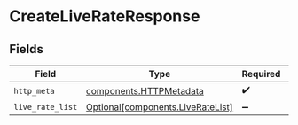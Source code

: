 # CreateLiveRateResponse


## Fields

| Field                                                                        | Type                                                                         | Required                                                                     | Description                                                                  |
| ---------------------------------------------------------------------------- | ---------------------------------------------------------------------------- | ---------------------------------------------------------------------------- | ---------------------------------------------------------------------------- |
| `http_meta`                                                                  | [components.HTTPMetadata](../../models/components/httpmetadata.md)           | :heavy_check_mark:                                                           | N/A                                                                          |
| `live_rate_list`                                                             | [Optional[components.LiveRateList]](../../models/components/liveratelist.md) | :heavy_minus_sign:                                                           | N/A                                                                          |